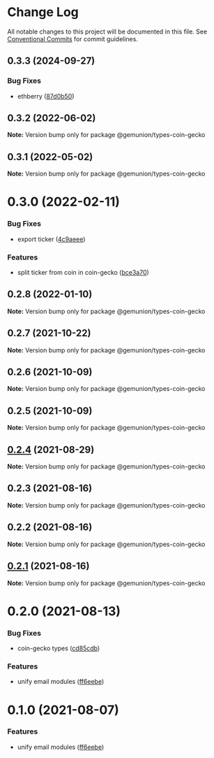 # Change Log

All notable changes to this project will be documented in this file.
See [Conventional Commits](https://conventionalcommits.org) for commit guidelines.

## 0.3.3 (2024-09-27)

### Bug Fixes

- ethberry ([87d0b50](https://github.com/ethberry/common-packages/commit/87d0b50780ead2cbf28891acf0676174e24030b7))

## 0.3.2 (2022-06-02)

**Note:** Version bump only for package @gemunion/types-coin-gecko

## 0.3.1 (2022-05-02)

**Note:** Version bump only for package @gemunion/types-coin-gecko

# 0.3.0 (2022-02-11)

### Bug Fixes

- export ticker ([4c9aeee](https://github.com/ethberry/common-packages/commit/4c9aeeea046c81a3c0a842e87fb99e9a3ee61188))

### Features

- split ticker from coin in coin-gecko ([bce3a70](https://github.com/ethberry/common-packages/commit/bce3a70ff0d0174bc8963d16f286aad698cd47c9))

## 0.2.8 (2022-01-10)

**Note:** Version bump only for package @gemunion/types-coin-gecko

## 0.2.7 (2021-10-22)

**Note:** Version bump only for package @gemunion/types-coin-gecko

## 0.2.6 (2021-10-09)

**Note:** Version bump only for package @gemunion/types-coin-gecko

## 0.2.5 (2021-10-09)

**Note:** Version bump only for package @gemunion/types-coin-gecko

## [0.2.4](https://github.com/ethberry/nestjs-packages/compare/@gemunion/types-coin-gecko@0.2.3...@gemunion/types-coin-gecko@0.2.4) (2021-08-29)

**Note:** Version bump only for package @gemunion/types-coin-gecko

## 0.2.3 (2021-08-16)

**Note:** Version bump only for package @gemunion/types-coin-gecko

## 0.2.2 (2021-08-16)

**Note:** Version bump only for package @gemunion/types-coin-gecko

## [0.2.1](https://github.com/ethberry/nestjs-packages/compare/@gemunion/types-coin-gecko@0.2.0...@gemunion/types-coin-gecko@0.2.1) (2021-08-16)

**Note:** Version bump only for package @gemunion/types-coin-gecko

# 0.2.0 (2021-08-13)

### Bug Fixes

- coin-gecko types ([cd85cdb](https://github.com/ethberry/nestjs-packages/commit/cd85cdb3851c48b76dbd3ac8e11f37fc59ac6eaf))

### Features

- unify email modules ([ff6eebe](https://github.com/ethberry/nestjs-packages/commit/ff6eebec500a2ab07077ac216879ec5af7c362e3))

# 0.1.0 (2021-08-07)

### Features

- unify email modules ([ff6eebe](https://github.com/ethberry/nestjs-packages/commit/ff6eebec500a2ab07077ac216879ec5af7c362e3))
